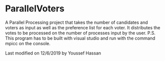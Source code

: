 # ParallelVoters
 
A Parallel Processing project that takes the number of candidates and voters as input as well as the preference list for each voter. It distributes the votes to be processed on the number of processes input by the user. P.S. This program has to be built with visual studio and run with the command mpicc on the console.

Last modified on 12/6/2019 by Youssef Hassan
